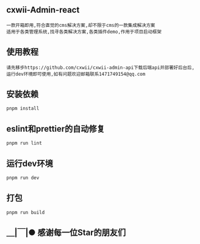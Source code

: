## cxwii-Admin-react
```
一款开箱即用,符合直觉的cms解决方案,却不限于cms的一款集成解决方案
适用于各类管理系统,找寻各类解决方案,各类插件demo,作用于项目启动框架
```

## 使用教程
```
请先移步https://github.com/cxwii/cxwii-admin-api下载后端api并部署好后台后,运行dev环境即可使用,如有问题欢迎邮箱联系1471749154@qq.com
```

## 安装依赖
```
pnpm install
```

## eslint和prettier的自动修复
```
pnpm run lint
```

## 运行dev环境
```
pnpm run dev
```

## 打包
```
pnpm run build
```

## ＿|￣|● 感谢每一位Star的朋友们